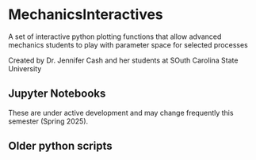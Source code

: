 # MechanicsInteractives
A set of interactive python plotting functions that allow advanced mechanics students to play with parameter space for selected processes

Created by Dr. Jennifer Cash and her students at SOuth Carolina State University

## Jupyter Notebooks

These are under active development and may change frequently this semester (Spring 2025). 




## Older python scripts

